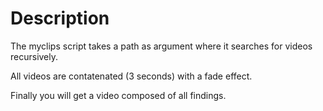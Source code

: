 # Description

The myclips script takes a path as argument where it searches for videos
recursively.

All videos are contatenated (3 seconds) with a fade effect.

Finally you will get a video composed of all findings.
